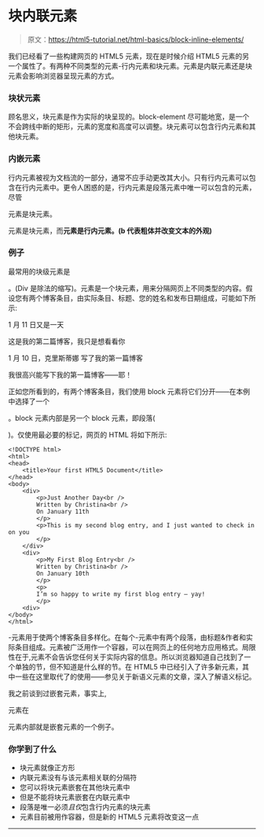 # 块内联元素

> 原文：<https://html5-tutorial.net/html-basics/block-inline-elements/>

我们已经看了一些构建网页的 HTML5 元素，现在是时候介绍 HTML5 元素的另一个属性了。有两种不同类型的元素-行内元素和块元素。元素是内联元素还是块元素会影响浏览器呈现元素的方式。

### 块状元素

顾名思义，块元素是作为实际的块呈现的。block-element 尽可能地宽，是一个不会跨线中断的矩形，元素的宽度和高度可以调整。块元素可以包含行内元素和其他块元素。

### 内嵌元素

行内元素被视为文档流的一部分，通常不应手动更改其大小。只有行内元素可以包含在行内元素中。更令人困惑的是，行内元素是段落元素中唯一可以包含的元素，尽管

元素是块元素。

元素是块元素，而**元素是行内元素。(b 代表粗体并改变文本的外观)**<input type="hidden" name="IL_IN_ARTICLE">

### 例子

最常用的块级元素是

。(Div 是除法的缩写)。元素是一个块元素，用来分隔网页上不同类型的内容。假设您有两个博客条目，由实际条目、标题、您的姓名和发布日期组成，可能如下所示:

1 月 11 日又是一天

这是我的第二篇博客，我只是想看看你

1 月 10 日，克里斯蒂娜
写了我的第一篇博客

我很高兴能写下我的第一篇博客——耶！

正如您所看到的，有两个博客条目，我们使用 block 元素将它们分开——在本例中选择了一个

。block 元素内部是另一个 block 元素，即段落(

)。仅使用最必要的标记，网页的 HTML 将如下所示:

```
<!DOCTYPE html>
<html>
<head>
	<title>Your first HTML5 Document</title>
</head>
<body>
	<div>
		<p>Just Another Day<br />
		Written by Christina<br />
		On January 11th
		</p>
		<p>This is my second blog entry, and I just wanted to check in on you
		</p>
	</div>
	<div>
		<p>My First Blog Entry<br />
		Written by Christina<br />
		On January 10th
		</p>
		<p>
		I’m so happy to write my first blog entry – yay!
		</p>
	<div>
</body>
</html>
```

-元素用于使两个博客条目多样化。在每个-元素中有两个段落，由标题&作者和实际条目组成。元素被广泛用作一个容器，可以在网页上的任何地方应用格式。局限性在于,元素不会告诉您任何关于实际内容的信息。所以浏览器知道自己找到了一个单独的节，但不知道是什么样的节。在 HTML5 中已经引入了许多新元素，其中一些在这里取代了的使用——参见关于新语义元素的文章，深入了解语义标记。

我之前谈到过嵌套元素，事实上,

元素在

元素内部就是嵌套元素的一个例子。

### 你学到了什么

*   块元素就像正方形
*   内联元素没有与该元素相关联的分隔符
*   您可以将块元素嵌套在其他块元素中
*   但是不能将块元素嵌套在内联元素中
*   段落是唯一必须*且仅*包含行内元素的块元素
*   元素目前被用作容器，但是新的 HTML5 元素将改变这一点

* * *